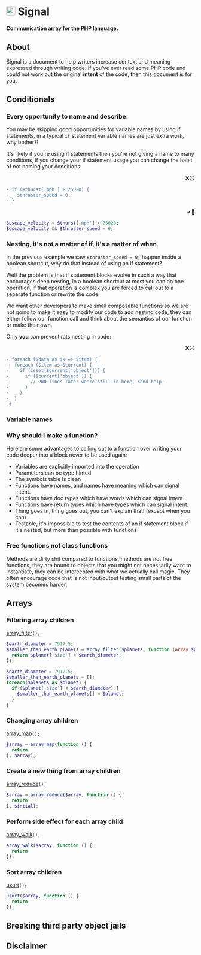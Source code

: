 # <img alt="Icon of the milky way" width="24" height="24" src="https://rawgit.com/slifin/5bd4633c141f50f9d8c6118c179c9550/raw/83661a03839415ce5527ff2e171b7b7c90b3ee78/signal.svg" /> Signal


<strong>Communication array for the [PHP](http://php.net/) language.</strong>


## About
Signal is a document to help writers increase context and meaning expressed through writing code.
If you've ever read some PHP code and could not work out the original **intent** of the code, then this document is for you.

## Conditionals

### Every opportunity to name and describe:

You may be skipping good opportunities for variable names by using if statements, in a typical ```if``` statement 
variable names are just extra work, why bother?! 

It's likely if you're using if statements then you're not giving a name to many conditions, if you 
change your if statement usage you can change the habit of not naming your conditions:

 <p align="right">❌☹️</p>
 
```diff
- if ($thurst['mph'] > 25020) {
-   $thruster_speed = 0;
- } 
```

 <p align="right">✔🙂</p>

```php
$escape_velocity = $thurst['mph'] > 25020;
$escape_velocity && $thruster_speed = 0;
 ```
### Nesting, it's not a matter of if, it's a matter of when

In the previous example we saw ```$thruster_speed = 0;``` happen inside a boolean shortcut, why do that instead of using an if statement? 

Well the problem is that if statement blocks evolve in such a way that encourages deep nesting, in a boolean shortcut at most you can do one operation, if that operation is complex you are forced to call out to a seperate function or rewrite the code.

We want other developers to make small composable functions so we are not going to make it easy to modify our code to add nesting code, they can either follow our function call and think about the semantics of our function or make their own.

Only **you** can prevent rats nesting in code:

<p align="right">❌☹️</p>

```diff
- foreach ($data as $k => $item) {
-  foreach ($item as $current) {
-    if (isset($current['object'])) {
-      if ($current['object']) {
-        // 200 lines later we're still in here, send help.
-      }
-    }
-  }
-}
```

### Variable names



### Why should I make a function? 

Here are some advantages to calling out to a function over writing your code deeper into a block never to be used again:

  - Variables are explicitly imported into the operation
  - Parameters can be type hinted
  - The symbols table is clean
  - Functions have names, and names have meaning which can signal intent.
  - Functions have doc types which have words which can signal intent.
  - Functions have return types which have types which can signal intent.
  - Thing goes in, thing goes out, you can't explain that! (except when you can) 
  - Testable, it's impossible to test the contents of an if statement block if it's nested, but more than possible with functions
  

### Free functions not class functions

Methods are dirty shit compared to functions, methods are not free functions, they are bound to objects that you might not necessarily want to instantiate, they can be intercepted with what we actually call magic. They often encourage code that is not input/output testing small parts of the system becomes harder.

## Arrays

### Filtering array children
[array_filter](http://php.net/manual/en/function.array-filter.php)`();`

```php
$earth_diameter = 7917.5;
$smaller_than_earth_planets = array_filter($planets, function (array $planet) use ($earth_diameter) {
  return $planet['size'] < $earth_diameter;
});
```

```php
$earth_diameter = 7917.5;
$smaller_than_earth_planets = [];
foreach($planets as $planet) {
  if ($planet['size'] < $earth_diameter) {
    $smaller_than_earth_planets[] = $planet;
  }
}
```


### Changing array children
[array_map](http://php.net/manual/en/function.array-map.php)`();`
```php
$array = array_map(function () {
  return 
}, $array);
```
### Create a new thing from array children
[array_reduce](http://php.net/manual/en/function.array-reduce.php)`();`
```php
$array = array_reduce($array, function () {
  return 
}, $intial);
```
### Perform side effect for each array child
[array_walk](http://php.net/manual/en/function.array-walk.php)`();`
```php
array_walk($array, function () {
  return 
});
```
### Sort array children
[usort](http://php.net/manual/en/function.usort.php)`();`
```php
usort($array, function () {
  return 
});
```

## Breaking third party object jails

## Disclaimer
